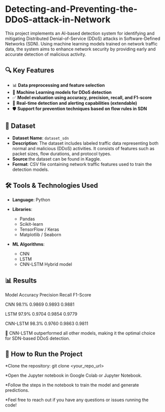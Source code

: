 # Detecting-and-Preventing-the-DDoS-attack-in-Network
This project implements an AI-based detection system for identifying and mitigating Distributed Denial-of-Service (DDoS) attacks in Software-Defined Networks (SDN). Using machine learning models trained on network traffic data, the system aims to enhance network security by providing early and accurate detection of malicious activity.

## 🔍 Key Features

* 📊 **Data preprocessing and feature selection**
* 🧠 **Machine Learning models for DDoS detection**
* ✅ **Model evaluation using accuracy, precision, recall, and F1-score**
* 🚨 **Real-time detection and alerting capabilities (extendable)**
* 🛡️ **Support for prevention techniques based on flow rules in SDN**

## 📁 Dataset

* **Dataset Name**: `dataset_sdn`
* **Description**: The dataset includes labeled traffic data representing both normal and malicious (DDoS) activities. It consists of features such as packet sizes, flow durations, and protocol types.
* **Source**:the dataset can be found in Kaggle.
* **Format**: CSV file containing network traffic features used to train the detection models.

## 🛠️ Tools & Technologies Used

* **Language**: Python
* **Libraries**:

  * Pandas
  * Scikit-learn
  * TensorFlow / Keras
  * Matplotlib / Seaborn
* **ML Algorithms**:

  * CNN
  * LSTM
  * CNN-LSTM Hybrid model

## 📊 Results

Model  	Accuracy  	Precision	   Recall	   F1-Score

CNN	     98.1%	     0.9869   	  0.9893	   0.9881

LSTM	    97.9%	     0.9704	     0.9854	   0.9779

CNN-LSTM	98.3%	     0.9760      0.9863    0.9811

🚀 CNN-LSTM outperformed all other models, making it the optimal choice for SDN-based DDoS detection.

## 🚀 How to Run the Project

*Clone the repository: git clone <your_repo_url>

*Open the Jupyter notebook in Google Colab or Jupyter Notebook.

*Follow the steps in the notebook to train the model and generate predictions.

*Feel free to reach out if you have any questions or issues running the code!
   
